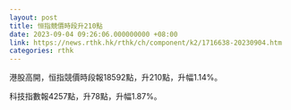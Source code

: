```yaml
---
layout: post
title: 恒指競價時段升210點
date: 2023-09-04 09:26:06.000000000 +08:00
link: https://news.rthk.hk/rthk/ch/component/k2/1716638-20230904.htm
categories: rthk
---
```


港股高開，恒指競價時段報18592點，升210點，升幅1.14%。

科技指數報4257點，升78點，升幅1.87%。
